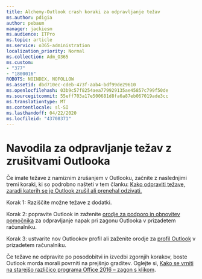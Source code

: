 ```yaml
---
title: Alchemy-Outlook crash koraki za odpravljanje težav
ms.author: pdigia
author: pebaum
manager: jackiesm
ms.audience: ITPro
ms.topic: article
ms.service: o365-administration
localization_priority: Normal
ms.collection: Adm_O365
ms.custom:
- "377"
- "1800016"
ROBOTS: NOINDEX, NOFOLLOW
ms.assetid: dbd710ec-cdeb-473f-aab4-bdf99de29610
ms.openlocfilehash: 03b9c57f8254aea779929135ae45857c799f50de
ms.sourcegitcommit: 55eff703a17e500681d8fa6a87eb067019ade3cc
ms.translationtype: MT
ms.contentlocale: sl-SI
ms.lasthandoff: 04/22/2020
ms.locfileid: "43708371"
---
```

# <a name="outlook-crash-troubleshooting-steps"></a>Navodila za odpravljanje težav z zrušitvami Outlooka

Če imate težave z namiznim zrušanjem v Outlooku, začnite z naslednjimi tremi koraki, ki so podrobno našteti v tem članku: [Kako odpraviti težave, zaradi katerih se je Outlook zrušil ali prenehal odzivati.](https://docs.microsoft.com/exchange/troubleshoot/outlook-crashes/crash-issues)
  
Korak 1: Raziščite možne težave z dodatki.
  
Korak 2: popravite Outlook in zaženite [orodje za podporo in obnovitev pomočnika](https://aka.ms/SaRA-OutlookWontStart) za odpravljanje napak pri zagonu Outlooka v prizadetem računalniku.
  
Korak 3: ustvarite nov Outlookov profil ali zaženite orodje za [profil Outlook](https://aka.ms/SaRA-OutlookSetupProfile) v prizadetem računalniku.
  
Če težave ne odpravite po posodobitvi in izvedbi zgornjih korakov, boste Outlook morda morali povrniti na prejšnjo graditev. Oglejte si, [Kako se vrniti na starejšo različico programa Office 2016 – zagon s klikom](https://support.microsoft.com/help/2770432).
  